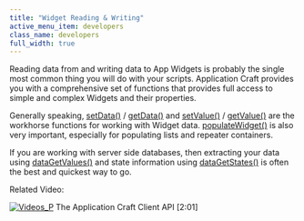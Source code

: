 ```yaml
---
title: "Widget Reading & Writing"
active_menu_item: developers
class_name: developers
full_width: true
---
```



Reading data from and writing data to App Widgets is probably the single most common thing you will do with your scripts. Application Craft provides you with a comprehensive set of functions that provides full access to simple and complex Widgets and their properties.

Generally speaking, [setData()](/developers/documentation/scripting-apis/client-api/widget-data-state-manipulation/setdata) / [getData()](/developers/documentation/scripting-apis/client-api/widget-data-state-manipulation/getdata) and [setValue()](/developers/documentation/scripting-apis/client-api/widget-data-state-manipulation/refsetvalue) / [getValue()](/developers/documentation/scripting-apis/client-api/widget-data-state-manipulation/refgetvalue) are the workhorse functions for working with Widget data. [populateWidget()](/developers/documentation/scripting-apis/client-api/widget-data-state-manipulation/populatewidget/) is also very important, especially for populating lists and repeater containers.

If you are working with server side databases, then extracting your data using [dataGetValues()](/developers/documentation/scripting-apis/client-api/widget-data-state-manipulation/datagetvalues) and state information using [dataGetStates()](/developers/documentation/scripting-apis/client-api/widget-data-state-manipulation/datagetstates) is often the best and quickest way to go.

Related Video:

[![Videos\_P](/img/docs/videos_p.png)](http://www.youtube.com/v/1UIHv__i3uI?autoplay=1&hd=1&fs=1&showsearch=0&rel=0&) The Application Craft Client API [2:01]

